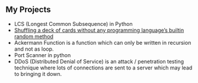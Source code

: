 ## My Projects
 - LCS (Longest Common Subsequence) in Python  
 - [Shuffling a deck of cards without any programming language’s builtin random method](https://medium.com/@shakeelansari63/shuffling-a-deck-of-cards-without-any-programming-languages-builtin-random-method-7f888fc672ce?source=friends_link&sk=d314bc344d3559a729787597a22467e4)  
 - Ackermann Function is a function which can only be written in recursion and not as loop.  
 - Port Scanner in python  
 - DDoS (Distributed Denial of Service) is an attack / penetration testing technique where lots of connections are sent to a server which may lead to bringing it down. 